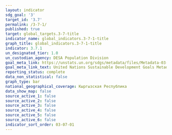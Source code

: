 ```yaml
---
layout: indicator
sdg_goal: '3'
target_id: '3.7'
permalink: /3-7-1/
published: true
target: global_targets.3-7-title
indicator_name: global_indicators.3-7-1-title
graph_title: global_indicators.3-7-1-title
indicator: 3.7.1
un_designated_tier: 1.0
un_custodian_agency: DESA Population Division
goal_meta_link: https://unstats.un.org/sdgs/metadata/files/Metadata-03-07-01.pdf
goal_meta_link_text: United Nations Sustainable Development Goals Metadata (pdf 865kB)
reporting_status: complete
data_non_statistical: false
graph_type: bar
national_geographical_coverage: Кыргызская Республика
data_show_map: false
source_active_1: false
source_active_2: false
source_active_3: false
source_active_4: false
source_active_5: false
source_active_6: false
indicator_sort_order: 03-07-01
---
```

